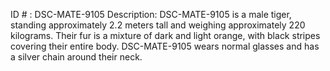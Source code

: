 ID # : DSC-MATE-9105
Description: DSC-MATE-9105 is a male tiger, standing approximately 2.2 meters tall and weighing approximately 220 kilograms. Their fur is a mixture of dark and light orange, with black stripes covering their entire body. DSC-MATE-9105 wears normal glasses and has a silver chain around their neck.